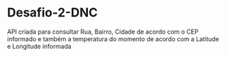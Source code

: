 # Desafio-2-DNC
API criada para consultar Rua, Bairro, Cidade de acordo com o CEP informado e também a temperatura do momento de acordo com a Latitude e Longitude informada
